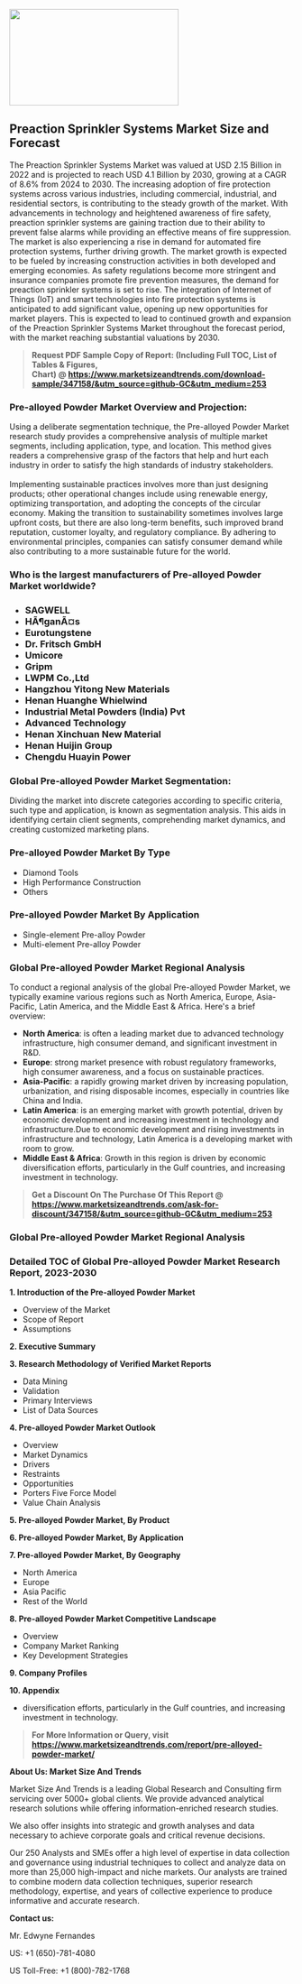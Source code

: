 <p><img class="alignnone size-medium wp-image-20088" src="https://ffe5etoiles.com/wp-content/uploads/2024/12/MST1-300x171.png" alt="" width="300" height="171" /></p><h2>Preaction Sprinkler Systems Market Size and Forecast</h2><p>The Preaction Sprinkler Systems Market was valued at USD 2.15 Billion in 2022 and is projected to reach USD 4.1 Billion by 2030, growing at a CAGR of 8.6% from 2024 to 2030. The increasing adoption of fire protection systems across various industries, including commercial, industrial, and residential sectors, is contributing to the steady growth of the market. With advancements in technology and heightened awareness of fire safety, preaction sprinkler systems are gaining traction due to their ability to prevent false alarms while providing an effective means of fire suppression. The market is also experiencing a rise in demand for automated fire protection systems, further driving growth. The market growth is expected to be fueled by increasing construction activities in both developed and emerging economies. As safety regulations become more stringent and insurance companies promote fire prevention measures, the demand for preaction sprinkler systems is set to rise. The integration of Internet of Things (IoT) and smart technologies into fire protection systems is anticipated to add significant value, opening up new opportunities for market players. This is expected to lead to continued growth and expansion of the Preaction Sprinkler Systems Market throughout the forecast period, with the market reaching substantial valuations by 2030.</p><blockquote id="" class=""><strong>Request PDF Sample Copy of Report: (Including Full TOC, List of Tables &amp; Figures, Chart)&nbsp;@&nbsp;<strong><a href="https://www.marketsizeandtrends.com/download-sample/347158/&utm_source=github-GC&utm_medium=253" target="_blank">https://www.marketsizeandtrends.com/download-sample/347158/&utm_source=github-GC&utm_medium=253</a></strong></strong></blockquote><h3 id="" class="">Pre-alloyed Powder Market&nbsp;Overview and Projection:</h3><p id="" class="">Using a deliberate segmentation technique, the Pre-alloyed Powder Market research study provides a comprehensive analysis of multiple market segments, including application, type, and location. This method gives readers a comprehensive grasp of the factors that help and hurt each industry in order to satisfy the high standards of industry stakeholders. <br /> <br />Implementing sustainable practices involves more than just designing products; other operational changes include using renewable energy, optimizing transportation, and adopting the concepts of the circular economy. Making the transition to sustainability sometimes involves large upfront costs, but there are also long-term benefits, such improved brand reputation, customer loyalty, and regulatory compliance. By adhering to environmental principles, companies can satisfy consumer demand while also contributing to a more sustainable future for the world.</p><h3 id="" class="">Who is the largest manufacturers of&nbsp;Pre-alloyed Powder Market worldwide?</h3><h3 class=""><p><ul><li>SAGWELL </li><li> HÃ¶ganÃ¤s </li><li> Eurotungstene </li><li> Dr. Fritsch GmbH </li><li> Umicore </li><li> Gripm </li><li> LWPM Co.,Ltd </li><li> Hangzhou Yitong New Materials </li><li> Henan Huanghe Whielwind </li><li> Industrial Metal Powders (India) Pvt </li><li> Advanced Technology </li><li> Henan Xinchuan New Material </li><li> Henan Huijin Group </li><li> Chengdu Huayin Power</li></ul></p></h3><h3 id="" class="">Global&nbsp;Pre-alloyed Powder Market Segmentation:</h3><p id="" class="">Dividing the market into discrete categories according to specific criteria, such type and application, is known as segmentation analysis. This aids in identifying certain client segments, comprehending market dynamics, and creating customized marketing plans.</p><h3 id="" class="">Pre-alloyed Powder Market&nbsp;By Type</h3><p><p><ul><li>Diamond Tools</li><li> High Performance Construction</li><li> Others</p></li></ul></p></p><h3 id="" class="">Pre-alloyed Powder Market&nbsp;By Application</h3><p class=""><p><ul><li>Single-element Pre-alloy Powder</li><li> Multi-element Pre-alloy Powder</li></ul></p></p><h3 id="" class="">Global Pre-alloyed Powder Market Regional Analysis</h3><p id="" class="">To conduct a regional analysis of the global Pre-alloyed Powder Market, we typically examine various regions such as North America, Europe, Asia-Pacific, Latin America, and the Middle East &amp; Africa. Here's a brief overview:</p><ul><li><strong>North America</strong>: is often a leading market due to advanced technology infrastructure, high consumer demand, and significant investment in R&amp;D.</li><li><strong>Europe</strong>: strong market presence with robust regulatory frameworks, high consumer awareness, and a focus on sustainable practices.</li><li><strong>Asia-Pacific</strong>: a rapidly growing market driven by increasing population, urbanization, and rising disposable incomes, especially in countries like China and India.</li><li><strong>Latin America</strong>: is an emerging market with growth potential, driven by economic development and increasing investment in technology and infrastructure.Due to economic development and rising investments in infrastructure and technology, Latin America is a developing market with room to grow.</li><li><strong>Middle East &amp; Africa</strong>: Growth in this region is driven by economic diversification efforts, particularly in the Gulf countries, and increasing investment in technology.</li></ul><blockquote id="" class=""><strong>Get a Discount On The Purchase Of This Report @ <strong><a href="https://www.marketsizeandtrends.com/ask-for-discount/347158/&utm_source=github-GC&utm_medium=253" target="_blank">https://www.marketsizeandtrends.com/ask-for-discount/347158/&utm_source=github-GC&utm_medium=253</a></strong></strong></blockquote><h3 id="" class="">Global Pre-alloyed Powder Market Regional Analysis</h3><h3 id="" class="">Detailed TOC of Global Pre-alloyed Powder Market Research Report, 2023-2030</h3><p id="" class=""><strong>1. Introduction of the Pre-alloyed Powder Market</strong></p><ul><li>Overview of the Market</li><li>Scope of Report</li><li>Assumptions</li></ul><p id="" class=""><strong>2. Executive Summary</strong></p><p id="" class=""><strong>3. Research Methodology of Verified Market Reports</strong></p><ul><li>Data Mining</li><li>Validation</li><li>Primary Interviews</li><li>List of Data Sources</li></ul><p id="" class=""><strong>4. Pre-alloyed Powder Market Outlook</strong></p><ul><li>Overview</li><li>Market Dynamics</li><li>Drivers</li><li>Restraints</li><li>Opportunities</li><li>Porters Five Force Model</li><li>Value Chain Analysis</li></ul><p id="" class=""><strong>5. Pre-alloyed Powder Market, By Product</strong></p><p id="" class=""><strong>6. Pre-alloyed Powder Market, By Application</strong></p><p id="" class=""><strong>7. Pre-alloyed Powder Market, By Geography</strong></p><ul><li>North America</li><li>Europe</li><li>Asia Pacific</li><li>Rest of the World</li></ul><p id="" class=""><strong>8. Pre-alloyed Powder Market Competitive Landscape</strong></p><ul><li>Overview</li><li>Company Market Ranking</li><li>Key Development Strategies</li></ul><p id="" class=""><strong>9. Company Profiles</strong></p><p id="" class=""><strong>10. Appendix</strong></p><ul><li>diversification efforts, particularly in the Gulf countries, and increasing investment in technology.</li></ul><blockquote id="" class=""><strong>For More Information or Query, visit <strong><strong><a href="https://www.marketsizeandtrends.com/report/pre-alloyed-powder-market/" target="_blank">https://www.marketsizeandtrends.com/report/pre-alloyed-powder-market/</a></strong></strong></strong></blockquote><p id="" class=""><strong>About Us: Market Size And Trends</strong></p><p id="" class="">Market Size And Trends is a leading Global Research and Consulting firm servicing over 5000+ global clients. We provide advanced analytical research solutions while offering information-enriched research studies.</p><p id="" class="">We also offer insights into strategic and growth analyses and data necessary to achieve corporate goals and critical revenue decisions.</p><p id="" class="">Our 250 Analysts and SMEs offer a high level of expertise in data collection and governance using industrial techniques to collect and analyze data on more than 25,000 high-impact and niche markets. Our analysts are trained to combine modern data collection techniques, superior research methodology, expertise, and years of collective experience to produce informative and accurate research.</p><p id="" class=""><strong>Contact us:</strong></p><p id="" class="">Mr. Edwyne Fernandes</p><p id="" class="">US: +1 (650)-781-4080</p><p id="" class="">US Toll-Free: +1 (800)-782-1768</p>

